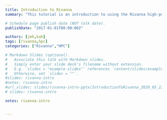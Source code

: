```yaml
---
title: Introduction to Rivanna
summary: "This tutorial is an introduction to using the Rivanna high-performance computing (HPC) system."

# Schedule page publish date (NOT talk date).
publishDate: "2017-01-01T00:00:00Z"

authors: [jmh,kah]
tags: [rivanna,hpc]
categories: ["Rivanna","HPC"]

# Markdown Slides (optional).
#   Associate this talk with Markdown slides.
#   Simply enter your slide deck's filename without extension.
#   E.g. `slides = "example-slides"` references `content/slides/example-slides.md`.
#   Otherwise, set `slides = ""`.
#slides: rivanna-intro 
#notes: rivanna-intro
#url_slides: slides/rivanna-intro-pptx/IntroductionToRivanna_2020_05_22.pptx
# slides: rivanna-intro

notes: rivanna-intro


---
```


